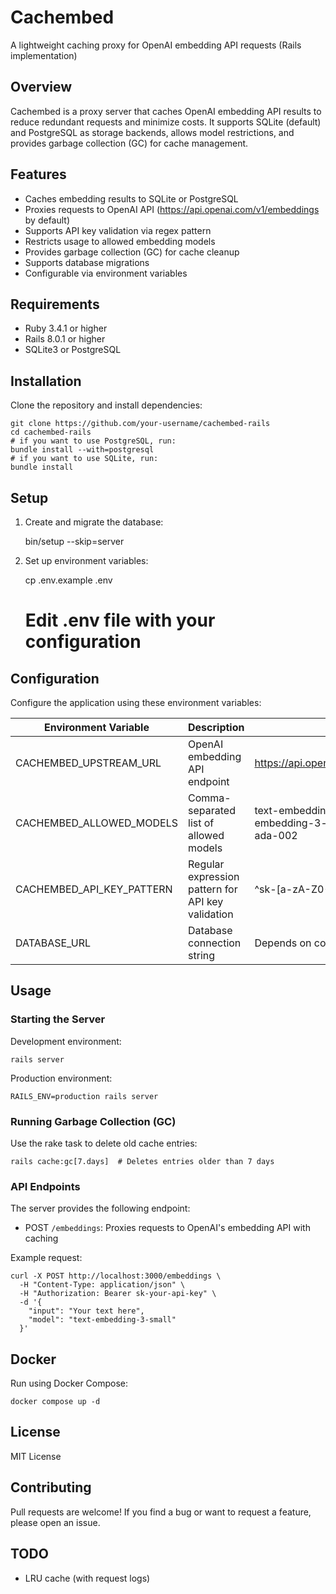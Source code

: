 # Cachembed

A lightweight caching proxy for OpenAI embedding API requests (Rails implementation)

## Overview

Cachembed is a proxy server that caches OpenAI embedding API results to reduce redundant requests and minimize costs. It supports SQLite (default) and PostgreSQL as storage backends, allows model restrictions, and provides garbage collection (GC) for cache management.

## Features

- Caches embedding results to SQLite or PostgreSQL
- Proxies requests to OpenAI API (https://api.openai.com/v1/embeddings by default)
- Supports API key validation via regex pattern
- Restricts usage to allowed embedding models
- Provides garbage collection (GC) for cache cleanup
- Supports database migrations
- Configurable via environment variables

## Requirements

* Ruby 3.4.1 or higher
* Rails 8.0.1 or higher
* SQLite3 or PostgreSQL

## Installation

Clone the repository and install dependencies:

    git clone https://github.com/your-username/cachembed-rails
    cd cachembed-rails
    # if you want to use PostgreSQL, run:
    bundle install --with=postgresql
    # if you want to use SQLite, run:
    bundle install

## Setup

1. Create and migrate the database:

    bin/setup --skip=server

2. Set up environment variables:

    cp .env.example .env
    # Edit .env file with your configuration

## Configuration

Configure the application using these environment variables:

| Environment Variable | Description | Default |
|---------------------|-------------|----------|
| CACHEMBED_UPSTREAM_URL | OpenAI embedding API endpoint | https://api.openai.com/v1/embeddings |
| CACHEMBED_ALLOWED_MODELS | Comma-separated list of allowed models | text-embedding-3-small,text-embedding-3-large,text-embedding-ada-002 |
| CACHEMBED_API_KEY_PATTERN | Regular expression pattern for API key validation | ^sk-[a-zA-Z0-9]+$ |
| DATABASE_URL | Database connection string | Depends on config/database.yml |

## Usage

### Starting the Server

Development environment:

    rails server

Production environment:

    RAILS_ENV=production rails server

### Running Garbage Collection (GC)

Use the rake task to delete old cache entries:

    rails cache:gc[7.days]  # Deletes entries older than 7 days

### API Endpoints

The server provides the following endpoint:

- POST `/embeddings`: Proxies requests to OpenAI's embedding API with caching

Example request:

    curl -X POST http://localhost:3000/embeddings \
      -H "Content-Type: application/json" \
      -H "Authorization: Bearer sk-your-api-key" \
      -d '{
        "input": "Your text here",
        "model": "text-embedding-3-small"
      }'

## Docker

Run using Docker Compose:

    docker compose up -d

## License

MIT License

## Contributing

Pull requests are welcome! If you find a bug or want to request a feature, please open an issue.

## TODO

- LRU cache (with request logs)
